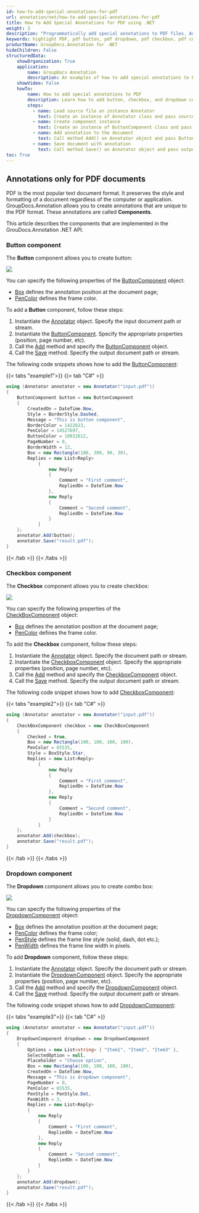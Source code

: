 ```yaml
---
id: how-to-add-special-annotations-for-pdf
url: annotation/net/how-to-add-special-annotations-for-pdf
title: How to Add Special Annotations for PDF using .NET
weight: 3
description: "Programmatically add special annotations to PDF files. Add button, checkbox, dropdown to PDF using .NET API."
keywords: highlight PDF, pdf button, pdf dropdown, pdf checkbox, pdf component, annotate pdf
productName: GroupDocs.Annotation for .NET
hideChildren: False
structuredData:
    showOrganization: True
    application:    
        name: GroupDocs Annotation
        description: An examples of how to add special annotations to PDF documents using .NET API.
    showVideo: False
    howTo:
        name: How to add special annotations to PDF
        description: Learn how to add button, checkbox, and dropdown components to the PDF document
        steps:
          - name: Load source file an instance Annotator
            text: Create an instance of Annotator class and pass source file path as a constructor parameter. You may specify absolute or relative file path as per your requirements. 
          - name: Create component instance
            text: Create an instance of ButtonComponent class and pass parameters.
          - name: Add annotation to the document
            text: Call method Add() on Annotator object and pass ButtonComponent instance there.
          - name: Save document with annotation
            text: Call method Save() on Annotator object and pass output file destination there.
toc: True
---
```


## Annotations only for PDF documents

PDF is the most popular text document format. It preserves the style and formatting of a document regardless of the computer or application. GroupDocs.Annotation allows you to create annotations that are unique to the PDF format. These annotations are called **Components**.

This article describes the components that are implemented in the GrouDocs.Annotation .NET API.


### Button component 

The **Button** component allows you to create button: 

![](/annotation/net/images/add-button-component.png)

You can specify the following properties of the [ButtonComponent](https://reference.groupdocs.com/net/annotation/groupdocs.annotation.models.formatspecificcomponents.pdf/buttoncomponent) object:

*   [Box](https://reference.groupdocs.com/annotation/net/groupdocs.annotation.models.formatspecificcomponents.pdf/buttoncomponent/properties/box) defines the annotation position at the document page;
*   [PenColor](https://reference.groupdocs.com/annotation/net/groupdocs.annotation.models.formatspecificcomponents.pdf/buttoncomponent/properties/pencolor) defines the frame color.

To add a **Button** component, follow these steps:

1.   Instantiate the [Annotator](https://reference.groupdocs.com/net/annotation/groupdocs.annotation/annotator) object. Specify the input document path or stream.
2.   Instantiate the [ButtonComponent](https://reference.groupdocs.com/net/annotation/groupdocs.annotation.models.formatspecificcomponents.pdf/buttoncomponent). Specify the appropriate properties (position, page number, etc).
3.   Call the [Add](https://reference.groupdocs.com/net/annotation/groupdocs.annotation/annotator/methods/add) method and specify the [ButtonComponent](https://reference.groupdocs.com/net/annotation/groupdocs.annotation.models.formatspecificcomponents.pdf/buttoncomponent) object.
4.   Call the [Save](https://reference.groupdocs.com/net/annotation/groupdocs.annotation/annotator/methods/save/index) method. Specify the output document path or stream.

The following code snippets shows how to add the [ButtonComponent](https://reference.groupdocs.com/net/annotation/groupdocs.annotation.models.formatspecificcomponents.pdf/cropdowncomponent):

{{< tabs "example1">}}
{{< tab "C#" >}} 
```csharp
using (Annotator annotator = new Annotator("input.pdf"))
{
	ButtonComponent button = new ButtonComponent
    {
        CreatedOn = DateTime.Now,
        Style = BorderStyle.Dashed,
        Message = "This is button component",
        BorderColor = 1422623,
        PenColor = 14527697,
        ButtonColor = 10832612,
        PageNumber = 0,
        BorderWidth = 12,
        Box = new Rectangle(100, 300, 90, 30),
        Replies = new List<Reply>
            {
                new Reply
                {
                    Comment = "First comment",
                    RepliedOn = DateTime.Now
                },
                new Reply
                {
                    Comment = "Second comment",
                    RepliedOn = DateTime.Now
                }
            }
    };
    annotator.Add(button);
    annotator.Save("result.pdf");
}
```
{{< /tab >}}
{{< /tabs >}}

### Checkbox component
The **Checkbox** component allows you to create checkbox: 

![](/annotation/net/images/add-checkbox-component.png)

You can specify the following properties of the [CheckBoxComponent](https://reference.groupdocs.com/net/annotation/groupdocs.annotation.models.formatspecificcomponents.pdf/checkboxcomponent) object:

*   [Box](https://reference.groupdocs.com/annotation/net/groupdocs.annotation.models.formatspecificcomponents.pdf/checkboxcomponent/properties/box) defines the annotation position at the document page;
*   [PenColor](https://reference.groupdocs.com/annotation/net/groupdocs.annotation.models.formatspecificcomponents.pdf/checkboxcomponent/properties/pencolor) defines the frame color.

To add the **Checkbox** component, follow these steps:

1.   Instantiate the [Annotator](https://reference.groupdocs.com/net/annotation/groupdocs.annotation/annotator) object. Specify the document path or stream.
2.   Instantiate the [CheckboxComponent](https://reference.groupdocs.com/net/annotation/groupdocs.annotation.models.formatspecificcomponents.pdf/checkboxcomponent) object. Specify the appropriate properties (position, page number, etc).
3.   Call the [Add](https://reference.groupdocs.com/net/annotation/groupdocs.annotation/annotator/methods/add) method and specify the [CheckboxComponent](https://reference.groupdocs.com/net/annotation/groupdocs.annotation.models.formatspecificcomponents.pdf/checkboxcomponent) object.
4.   Call the [Save](https://reference.groupdocs.com/net/annotation/groupdocs.annotation/annotator/methods/save/index) method. Specify the output document path or stream.

The following code snippet shows how to add [CheckboxComponent](https://reference.groupdocs.com/net/annotation/groupdocs.annotation.models.formatspecificcomponents.pdf/cropdowncomponent):

{{< tabs "example2">}}
{{< tab "C#" >}} 
```csharp
using (Annotator annotator = new Annotator("input.pdf"))
{
	CheckBoxComponent checkbox = new CheckBoxComponent
    {
        Checked = true,
        Box = new Rectangle(100, 100, 100, 100),
        PenColor = 65535,
        Style = BoxStyle.Star,
        Replies = new List<Reply>
            {
                new Reply
                {
                    Comment = "First comment",
                    RepliedOn = DateTime.Now
                },
                new Reply
                {
                    Comment = "Second comment",
                    RepliedOn = DateTime.Now
                }
            }
    };
    annotator.Add(checkbox);
    annotator.Save("result.pdf");
}
```
{{< /tab >}}
{{< /tabs >}}

### Dropdown component 

The **Dropdown** component allows you to create combo box: 

![](/annotation/net/images/add-dropdown-component.png)

You can specify the following properties of the [DropdownComponent](https://reference.groupdocs.com/net/annotation/groupdocs.annotation.models.formatspecificcomponents.pdf/dropdowncomponent) object:

*   [Box](https://reference.groupdocs.com/annotation/net/groupdocs.annotation.models.formatspecificcomponents.pdf/dropdowncomponent/properties/box) defines the annotation position at the document page;
*   [PenColor](https://reference.groupdocs.com/annotation/net/groupdocs.annotation.models.formatspecificcomponents.pdf/dropdowncomponent/properties/pencolor) defines the frame color;
*   [PenStyle](https://reference.groupdocs.com/annotation/net/groupdocs.annotation.models.formatspecificcomponents.pdf/dropdowncomponent/properties/penstyle) defines the frame line style (solid, dash, dot etc.);
*   [PenWidth](https://reference.groupdocs.com/annotation/net/groupdocs.annotation.models.formatspecificcomponents.pdf/dropdowncomponent/properties/penwidth) defines the frame line width in pixels.

To add **Dropdown** component, follow these steps:

1.   Instantiate the [Annotator](https://reference.groupdocs.com/net/annotation/groupdocs.annotation/annotator) object. Specify the document path or stream.
2.   Instantiate the [DropdownComponent](https://reference.groupdocs.com/net/annotation/groupdocs.annotation.models.formatspecificcomponents.pdf/dropdowncomponent) object. Specify the appropriate properties (position, page number, etc).
3.   Call the [Add](https://reference.groupdocs.com/net/annotation/groupdocs.annotation/annotator/methods/add) method and specify the [DropdownComponent](https://reference.groupdocs.com/net/annotation/groupdocs.annotation.models.formatspecificcomponents.pdf/dropdowncomponent) object.
4.   Call the [Save](https://reference.groupdocs.com/net/annotation/groupdocs.annotation/annotator/methods/save/index) method. Specify the output document path or stream.

The following code snippet shows how to add [DropdownComponent](https://reference.groupdocs.com/net/annotation/groupdocs.annotation.models.formatspecificcomponents.pdf/dropdowncomponent):

{{< tabs "example3">}}
{{< tab "C#" >}} 
```csharp
using (Annotator annotator = new Annotator("input.pdf"))
{
	DropdownComponent dropdown = new DropdownComponent
    {
        Options = new List<string> { "Item1", "Item2", "Item3" },
        SelectedOption = null,
        Placeholder = "Choose option",
        Box = new Rectangle(100, 100, 100, 100),
        CreatedOn = DateTime.Now,
        Message = "This is dropdown component",
        PageNumber = 0,
        PenColor = 65535,
        PenStyle = PenStyle.Dot,
        PenWidth = 3,
        Replies = new List<Reply>
        {
            new Reply
            {
                Comment = "First comment",
                RepliedOn = DateTime.Now
            },
            new Reply
            {
                Comment = "Second comment",
                RepliedOn = DateTime.Now
            }
        }
    };
    annotator.Add(dropdown);
    annotator.Save("result.pdf");
}
```
{{< /tab >}}
{{< /tabs >}}
